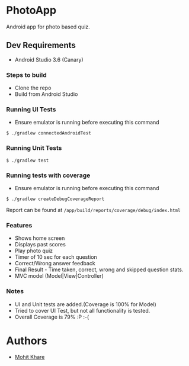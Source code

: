# PhotoApp

Android app for photo based quiz.

## Dev Requirements

- Android Studio 3.6 (Canary)

### Steps to build

- Clone the repo
- Build from Android Studio

### Running UI Tests

- Ensure emulator is running before executing this command

```
$ ./gradlew connectedAndroidTest
```

### Running Unit Tests

```
$ ./gradlew test
```

### Running tests with coverage

- Ensure emulator is running before executing this command

```
$ ./gradlew createDebugCoverageReport
```

Report can be found at `/app/build/reports/coverage/debug/index.html`

### Features

- Shows home screen
- Displays past scores
- Play photo quiz
- Timer of 10 sec for each question
- Correct/Wrong answer feedback
- Final Result - Time taken, correct, wrong and skipped question stats.
- MVC model (Model|View|Controller)

### Notes

- UI and Unit tests are added.(Coverage is 100% for Model)
- Tried to cover UI Test, but not all functionality is tested.
- Overall Coverage is 79% :P :-(

# Authors

- [Mohit Khare](mohit.khare@go-jek.com)
